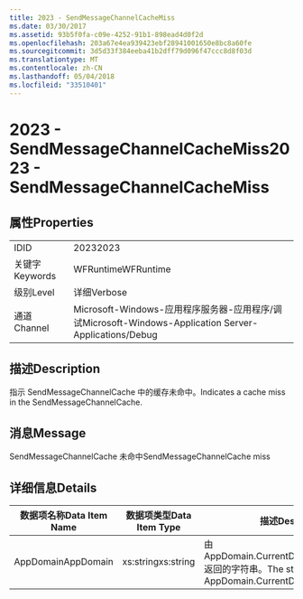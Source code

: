 ```yaml
---
title: 2023 - SendMessageChannelCacheMiss
ms.date: 03/30/2017
ms.assetid: 93b5f0fa-c09e-4252-91b1-898ead4d0f2d
ms.openlocfilehash: 203a67e4ea939423ebf28941001650e8bc8a60fe
ms.sourcegitcommit: 3d5d33f384eeba41b2dff79d096f47ccc8d8f03d
ms.translationtype: MT
ms.contentlocale: zh-CN
ms.lasthandoff: 05/04/2018
ms.locfileid: "33510401"
---
```

# <a name="2023---sendmessagechannelcachemiss"></a><span data-ttu-id="57e1d-102">2023 - SendMessageChannelCacheMiss</span><span class="sxs-lookup"><span data-stu-id="57e1d-102">2023 - SendMessageChannelCacheMiss</span></span>
## <a name="properties"></a><span data-ttu-id="57e1d-103">属性</span><span class="sxs-lookup"><span data-stu-id="57e1d-103">Properties</span></span>  
  
|||  
|-|-|  
|<span data-ttu-id="57e1d-104">ID</span><span class="sxs-lookup"><span data-stu-id="57e1d-104">ID</span></span>|<span data-ttu-id="57e1d-105">2023</span><span class="sxs-lookup"><span data-stu-id="57e1d-105">2023</span></span>|  
|<span data-ttu-id="57e1d-106">关键字</span><span class="sxs-lookup"><span data-stu-id="57e1d-106">Keywords</span></span>|<span data-ttu-id="57e1d-107">WFRuntime</span><span class="sxs-lookup"><span data-stu-id="57e1d-107">WFRuntime</span></span>|  
|<span data-ttu-id="57e1d-108">级别</span><span class="sxs-lookup"><span data-stu-id="57e1d-108">Level</span></span>|<span data-ttu-id="57e1d-109">详细</span><span class="sxs-lookup"><span data-stu-id="57e1d-109">Verbose</span></span>|  
|<span data-ttu-id="57e1d-110">通道</span><span class="sxs-lookup"><span data-stu-id="57e1d-110">Channel</span></span>|<span data-ttu-id="57e1d-111">Microsoft-Windows-应用程序服务器-应用程序/调试</span><span class="sxs-lookup"><span data-stu-id="57e1d-111">Microsoft-Windows-Application Server-Applications/Debug</span></span>|  
  
## <a name="description"></a><span data-ttu-id="57e1d-112">描述</span><span class="sxs-lookup"><span data-stu-id="57e1d-112">Description</span></span>  
 <span data-ttu-id="57e1d-113">指示 SendMessageChannelCache 中的缓存未命中。</span><span class="sxs-lookup"><span data-stu-id="57e1d-113">Indicates a cache miss in the SendMessageChannelCache.</span></span>  
  
## <a name="message"></a><span data-ttu-id="57e1d-114">消息</span><span class="sxs-lookup"><span data-stu-id="57e1d-114">Message</span></span>  
 <span data-ttu-id="57e1d-115">SendMessageChannelCache 未命中</span><span class="sxs-lookup"><span data-stu-id="57e1d-115">SendMessageChannelCache miss</span></span>  
  
## <a name="details"></a><span data-ttu-id="57e1d-116">详细信息</span><span class="sxs-lookup"><span data-stu-id="57e1d-116">Details</span></span>  
  
|<span data-ttu-id="57e1d-117">数据项名称</span><span class="sxs-lookup"><span data-stu-id="57e1d-117">Data Item Name</span></span>|<span data-ttu-id="57e1d-118">数据项类型</span><span class="sxs-lookup"><span data-stu-id="57e1d-118">Data Item Type</span></span>|<span data-ttu-id="57e1d-119">描述</span><span class="sxs-lookup"><span data-stu-id="57e1d-119">Description</span></span>|  
|--------------------|--------------------|-----------------|  
|<span data-ttu-id="57e1d-120">AppDomain</span><span class="sxs-lookup"><span data-stu-id="57e1d-120">AppDomain</span></span>|<span data-ttu-id="57e1d-121">xs:string</span><span class="sxs-lookup"><span data-stu-id="57e1d-121">xs:string</span></span>|<span data-ttu-id="57e1d-122">由 AppDomain.CurrentDomain.FriendlyName 返回的字符串。</span><span class="sxs-lookup"><span data-stu-id="57e1d-122">The string returned by AppDomain.CurrentDomain.FriendlyName.</span></span>|
